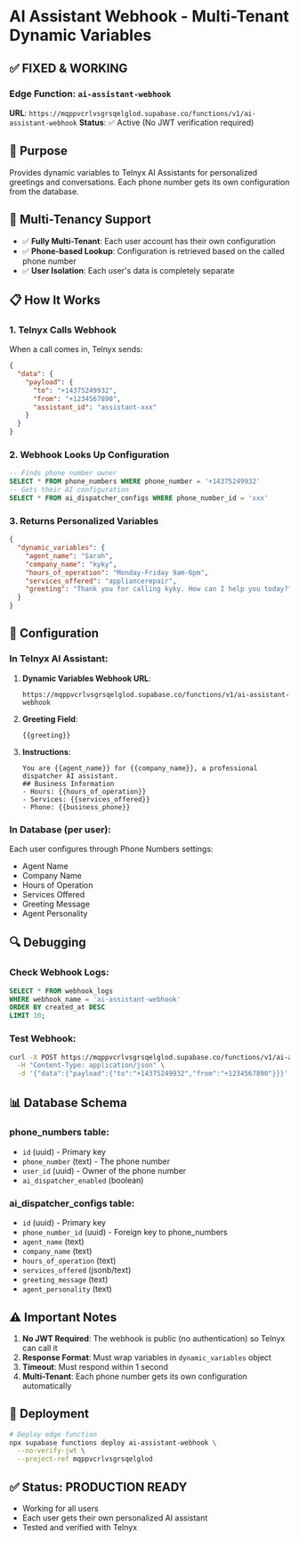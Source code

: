 # AI Assistant Webhook - Multi-Tenant Dynamic Variables

## ✅ FIXED & WORKING

### Edge Function: `ai-assistant-webhook`
**URL**: `https://mqppvcrlvsgrsqelglod.supabase.co/functions/v1/ai-assistant-webhook`
**Status**: ✅ Active (No JWT verification required)

## 🎯 Purpose
Provides dynamic variables to Telnyx AI Assistants for personalized greetings and conversations. Each phone number gets its own configuration from the database.

## 🏢 Multi-Tenancy Support
- ✅ **Fully Multi-Tenant**: Each user account has their own configuration
- ✅ **Phone-based Lookup**: Configuration is retrieved based on the called phone number
- ✅ **User Isolation**: Each user's data is completely separate

## 📋 How It Works

### 1. Telnyx Calls Webhook
When a call comes in, Telnyx sends:
```json
{
  "data": {
    "payload": {
      "to": "+14375249932",
      "from": "+1234567890",
      "assistant_id": "assistant-xxx"
    }
  }
}
```

### 2. Webhook Looks Up Configuration
```sql
-- Finds phone number owner
SELECT * FROM phone_numbers WHERE phone_number = '+14375249932'
-- Gets their AI configuration
SELECT * FROM ai_dispatcher_configs WHERE phone_number_id = 'xxx'
```

### 3. Returns Personalized Variables
```json
{
  "dynamic_variables": {
    "agent_name": "Sarah",
    "company_name": "kyky",
    "hours_of_operation": "Monday-Friday 9am-6pm",
    "services_offered": "appliancerepair",
    "greeting": "Thank you for calling kyky. How can I help you today?"
  }
}
```

## 🔧 Configuration

### In Telnyx AI Assistant:
1. **Dynamic Variables Webhook URL**: 
   ```
   https://mqppvcrlvsgrsqelglod.supabase.co/functions/v1/ai-assistant-webhook
   ```

2. **Greeting Field**:
   ```
   {{greeting}}
   ```

3. **Instructions**:
   ```
   You are {{agent_name}} for {{company_name}}, a professional dispatcher AI assistant.
   ## Business Information
   - Hours: {{hours_of_operation}}
   - Services: {{services_offered}}
   - Phone: {{business_phone}}
   ```

### In Database (per user):
Each user configures through Phone Numbers settings:
- Agent Name
- Company Name
- Hours of Operation
- Services Offered
- Greeting Message
- Agent Personality

## 🔍 Debugging

### Check Webhook Logs:
```sql
SELECT * FROM webhook_logs 
WHERE webhook_name = 'ai-assistant-webhook'
ORDER BY created_at DESC
LIMIT 10;
```

### Test Webhook:
```bash
curl -X POST https://mqppvcrlvsgrsqelglod.supabase.co/functions/v1/ai-assistant-webhook \
  -H "Content-Type: application/json" \
  -d '{"data":{"payload":{"to":"+14375249932","from":"+1234567890"}}}'
```

## 📊 Database Schema

### phone_numbers table:
- `id` (uuid) - Primary key
- `phone_number` (text) - The phone number
- `user_id` (uuid) - Owner of the phone number
- `ai_dispatcher_enabled` (boolean)

### ai_dispatcher_configs table:
- `id` (uuid) - Primary key
- `phone_number_id` (uuid) - Foreign key to phone_numbers
- `agent_name` (text)
- `company_name` (text)
- `hours_of_operation` (text)
- `services_offered` (jsonb/text)
- `greeting_message` (text)
- `agent_personality` (text)

## ⚠️ Important Notes

1. **No JWT Required**: The webhook is public (no authentication) so Telnyx can call it
2. **Response Format**: Must wrap variables in `dynamic_variables` object
3. **Timeout**: Must respond within 1 second
4. **Multi-Tenant**: Each phone number gets its own configuration automatically

## 🚀 Deployment

```bash
# Deploy edge function
npx supabase functions deploy ai-assistant-webhook \
  --no-verify-jwt \
  --project-ref mqppvcrlvsgrsqelglod
```

## ✅ Status: PRODUCTION READY
- Working for all users
- Each user gets their own personalized AI assistant
- Tested and verified with Telnyx

